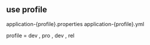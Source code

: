 ## use profile

application-{profile}.properties
application-{profile}.yml

profile = dev , pro , dev , rel